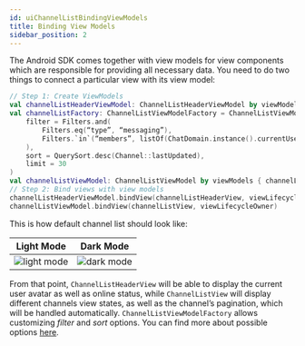 ```yaml
---
id: uiChannelListBindingViewModels
title: Binding View Models
sidebar_position: 2
---
```

The Android SDK comes together with view models for view components which are responsible for providing all necessary data. You need to do two things to connect a particular view with its view model:
```kotlin
// Step 1: Create ViewModels
val channelListHeaderViewModel: ChannelListHeaderViewModel by viewModels()
val channelListFactory: ChannelListViewModelFactory = ChannelListViewModelFactory(
    filter = Filters.and(
        Filters.eq(“type”, “messaging”),
        Filters.`in`(“members”, listOf(ChatDomain.instance().currentUser.id)),
    ),
    sort = QuerySort.desc(Channel::lastUpdated),
    limit = 30
)
val channelListViewModel: ChannelListViewModel by viewModels { channelListFactory }
// Step 2: Bind views with view models
channelListHeaderViewModel.bindView(channelListHeaderView, viewLifecycleOwner)
channelListViewModel.bindView(channelListView, viewLifecycleOwner)
```
This is how default channel list should look like:

| Light Mode | Dark Mode |
| --- | --- |
|![light mode](https://user-images.githubusercontent.com/17440581/108333708-877aaf00-71d1-11eb-9998-1a68e1b8fe63.png)|![dark mode](https://user-images.githubusercontent.com/17440581/108333703-85b0eb80-71d1-11eb-8fb0-551dd5065587.png)|
From that point, `ChannelListHeaderView` will be able to display the current user avatar as well as online status, while `ChannelListView` will display different channels view states, as well as the channel’s pagination, which will be handled automatically.
`ChannelListViewModelFactory` allows customizing _filter_ and _sort_ options. You can find more about possible options [here](https://getstream.io/chat/docs/android/query_channels/?language=java#common-filters-by-use-case).
